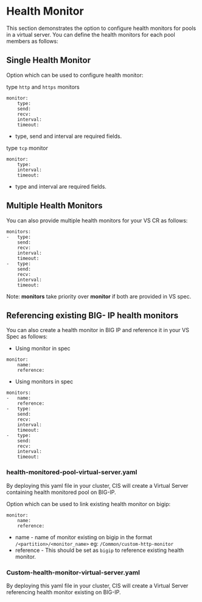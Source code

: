 # Health Monitor

This section demonstrates the option to configure health monitors for pools in a virtual server.
You can define the health monitors for each pool members as follows:

## Single Health Monitor

Option which can be used to configure health monitor:

type `http` and `https` monitors
```
monitor:
    type: 
    send: 
    recv:
    interval: 
    timeout: 
```
* type, send and interval are required fields.

type `tcp` monitor
```
monitor:
    type: 
    interval: 
    timeout: 
```
* type and interval are required fields.


## Multiple Health Monitors

You can also provide multiple health monitors for your VS CR as follows:
```
monitors:
-   type: 
    send: 
    recv:
    interval: 
    timeout:
-   type: 
    send: 
    recv:
    interval: 
    timeout: 
```
Note: **monitors** take priority over **monitor** if both are provided in VS spec.

## Referencing existing BIG- IP health monitors

You can also create a health monitor in BIG IP and reference it in your VS Spec as follows:

* Using monitor in spec
```
monitor:
    name: 
    reference: 
```

* Using monitors in spec
```
monitors:
-   name:
    reference:
-   type: 
    send: 
    recv:
    interval: 
    timeout:
-   type: 
    send: 
    recv:
    interval: 
    timeout: 
```

### health-monitored-pool-virtual-server.yaml

By deploying this yaml file in your cluster, CIS will create a Virtual Server containing health monitored pool on BIG-IP.

Option which can be used to link existing health monitor on bigip:
```
monitor:
    name: 
    reference: 
```
* name - name of monitor existing on bigip in the format `/<partition>/<monitor_name>` eg: `/Common/custom-http-monitor`
* reference - This should be set as `bigip` to reference existing health monitor.

### Custom-health-monitor-virtual-server.yaml

By deploying this yaml file in your cluster, CIS will create a Virtual Server referencing health monitor existing on BIG-IP.


